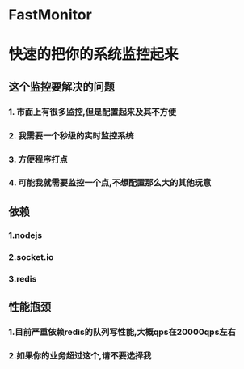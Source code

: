 # FastMonitor
# 快速的把你的系统监控起来

## 这个监控要解决的问题

### 1. 市面上有很多监控,但是配置起来及其不方便
### 2. 我需要一个秒级的实时监控系统
### 3. 方便程序打点
### 4. 可能我就需要监控一个点,不想配置那么大的其他玩意



## 依赖
### 1.nodejs
### 2.socket.io
### 3.redis

## 性能瓶颈

### 1.目前严重依赖redis的队列写性能,大概qps在20000qps左右
### 2.如果你的业务超过这个,请不要选择我
